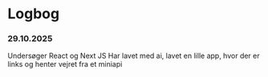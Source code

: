 # Logbog

### 29.10.2025
Undersøger React og Next JS
Har lavet med ai, lavet en lille app, hvor der er links og henter vejret fra et miniapi
